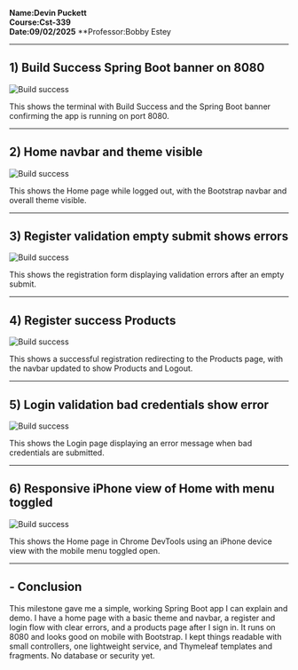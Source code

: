 **Name:Devin Puckett**  
**Course:Cst-339**  
**Date:09/02/2025** 
**Professor:Bobby Estey


---

## 1) Build Success Spring Boot banner on 8080
![Build success](springbootport1.png)

This shows the terminal with Build Success and the Spring Boot banner confirming the app is running on port 8080.

---

## 2) Home  navbar and theme visible
![Build success](login2.png)

This shows the Home page while logged out, with the Bootstrap navbar and overall theme visible.

---

## 3) Register validation  empty submit shows errors
![Build success](registrationerror.png)

This shows the registration form displaying validation errors after an empty submit.

---

## 4) Register success Products 
![Build success](products4.png)

This shows a successful registration redirecting to the Products page, with the navbar updated to show Products and Logout.

---

## 5) Login validation  bad credentials show error
![Build success](loginerror3.png)

This shows the Login page displaying an error message when bad credentials are submitted.

---

## 6) Responsive  iPhone view of Home with menu toggled
![Build success](devicepic5.png)

This shows the Home page in Chrome DevTools using an iPhone device view with the mobile menu toggled open.

---

## - Conclusion

This milestone gave me a simple, working Spring Boot app I can explain and demo. I have a home page with a basic theme and navbar, a register and login flow with clear errors, and a products page after I sign in. It runs on 8080 and looks good on mobile with Bootstrap. I kept things readable with small controllers, one lightweight service, and Thymeleaf templates and fragments. No database or security yet.
